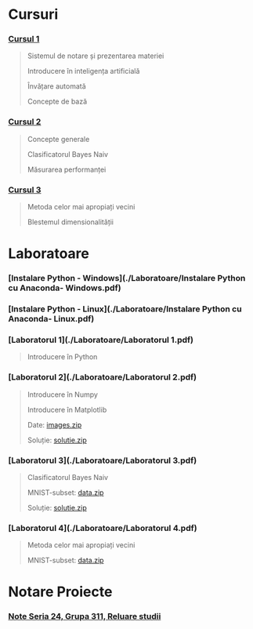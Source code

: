 
# Cursuri

### [Cursul 1](./Cursuri/Curs1.pptx)
 
  > Sistemul de notare și prezentarea materiei
  >
  > Introducere în inteligența artificială
  >
  > Învățare automată
  >
  > Concepte de bază

### [Cursul 2](./Cursuri/Curs2.pptx)
 
  > Concepte generale
  >
  > Clasificatorul Bayes Naiv
  >
  > Măsurarea performanței
  
### [Cursul 3](./Cursuri/Curs3.pptx)
 
  > Metoda celor mai apropiați vecini
  >
  > Blestemul dimensionalității
# Laboratoare
### [Instalare Python - Windows](./Laboratoare/Instalare Python cu Anaconda- Windows.pdf)
### [Instalare Python - Linux](./Laboratoare/Instalare Python cu Anaconda- Linux.pdf)
### [Laboratorul 1](./Laboratoare/Laboratorul 1.pdf)

 > Introducere în Python
 
### [Laboratorul 2](./Laboratoare/Laboratorul 2.pdf)

 > Introducere în Numpy
 >
 > Introducere în Matplotlib
 >
 > Date: [images.zip](./Data/Laboratorul_2/images.zip)
 >
 > Soluție: [solutie.zip](./solutii/solutie_lab2.zip)
 
### [Laboratorul 3](./Laboratoare/Laboratorul 3.pdf)

 > Clasificatorul Bayes Naiv
 > 
 > MNIST-subset: [data.zip](./Data/MNIST-subset/data.zip)
 >
 > Soluție: [solutie.zip](./solutii/solutie_lab3.zip)
 
### [Laboratorul 4](./Laboratoare/Laboratorul 4.pdf)

 > Metoda celor mai apropiați vecini
 >  
 > MNIST-subset: [data.zip](./Data/MNIST-subset/data.zip)
 
# Notare Proiecte

### [Note Seria 24, Grupa 311, Reluare studii](./Note/Note-proiect-24-2019.pdf)
